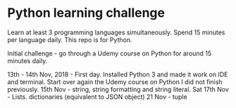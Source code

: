 # Python learning challenge

Learn at least 3 programming languages simultaneously.
Spend 15 minutes per language daily.
This repo is for Python.

Initial challenge - go through a Udemy course on Python for around 15 minutes daily.

13th - 14th Nov, 2018 - First day. Installed Python 3 and made it work on IDE and terminal. Start over again the Udemy course on Python I did not finish previously.
15th Nov - string, string formatting and string literal.
Sat 17th Nov - Lists. dictionaries (equivalent to JSON object)
21 Nov - tuple